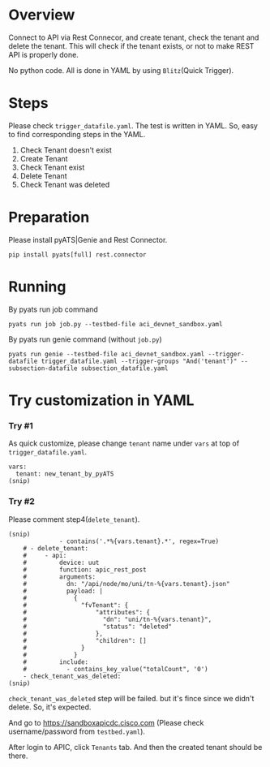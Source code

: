 # Overview

Connect to API via Rest Connecor, and create tenant, check the tenant and delete the tenant. This will check if the tenant exists, or not to make REST API is properly done.

No python code. All is done in YAML by using `Blitz`(Quick Trigger).

# Steps

Please check `trigger_datafile.yaml`. The test is written in YAML. So, easy to find corresponding steps in the YAML.

1. Check Tenant doesn't exist
2. Create Tenant
3. Check Tenant exist
4. Delete Tenant
5. Check Tenant was deleted 

# Preparation

Please install pyATS|Genie and Rest Connector.

```
pip install pyats[full] rest.connector
```

# Running

By pyats run job command
```
pyats run job job.py --testbed-file aci_devnet_sandbox.yaml
```

By pyats run genie command (without `job.py`)
```
pyats run genie --testbed-file aci_devnet_sandbox.yaml --trigger-datafile trigger_datafile.yaml --trigger-groups "And('tenant')" --subsection-datafile subsection_datafile.yaml
```

# Try customization in YAML

### Try #1
As quick customize, please change `tenant` name under `vars` at top of `trigger_datafile.yaml`.

```
vars:
  tenant: new_tenant_by_pyATS
(snip)
```
### Try #2

Please comment step4(`delete_tenant`).

```
(snip)
              - contains('.*%{vars.tenant}.*', regex=True)
    # - delete_tenant:
    #     - api:
    #         device: uut
    #         function: apic_rest_post
    #         arguments:
    #           dn: "/api/node/mo/uni/tn-%{vars.tenant}.json"
    #           payload: |
    #             {
    #               "fvTenant": {
    #                   "attributes": {
    #                     "dn": "uni/tn-%{vars.tenant}",
    #                     "status": "deleted"
    #                   },
    #                   "children": []
    #               }
    #             }
    #         include:
    #           - contains_key_value("totalCount", '0')
    - check_tenant_was_deleted:
(snip)
```

`check_tenant_was_deleted` step will be failed. but it's fince since we didn't delete. So, it's expected.

And go to https://sandboxapicdc.cisco.com (Please check username/password from `testbed.yaml`). 

After login to APIC, click `Tenants` tab. And then the created tenant should be there.





